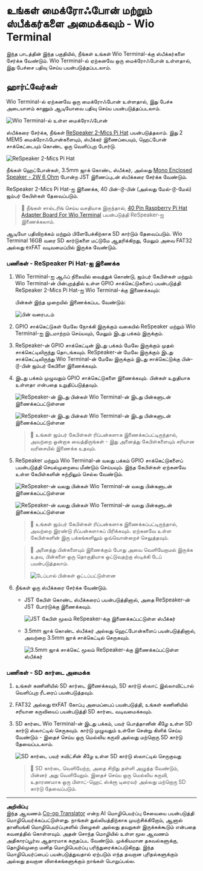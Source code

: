 <!--
CO_OP_TRANSLATOR_METADATA:
{
  "original_hash": "93d352de36526b8990e41dd538100324",
  "translation_date": "2025-10-11T12:19:36+00:00",
  "source_file": "6-consumer/lessons/1-speech-recognition/wio-terminal-microphone.md",
  "language_code": "ta"
}
-->
# உங்கள் மைக்ரோஃபோன் மற்றும் ஸ்பீக்கர்களை அமைக்கவும் - Wio Terminal

இந்த பாடத்தின் இந்த பகுதியில், நீங்கள் உங்கள் Wio Terminal-க்கு ஸ்பீக்கர்களை சேர்க்க வேண்டும். Wio Terminal-ல் ஏற்கனவே ஒரு மைக்ரோஃபோன் உள்ளதால், இது பேச்சை பதிவு செய்ய பயன்படுத்தப்படலாம்.

## ஹார்ட்வேர்கள்

Wio Terminal-ல் ஏற்கனவே ஒரு மைக்ரோஃபோன் உள்ளதால், இது பேச்சு அடையாளம் காணும் ஆடியோவை பதிவு செய்ய பயன்படுத்தப்படலாம்.

![Wio Terminal-ல் உள்ள மைக்ரோஃபோன்](../../../../../translated_images/wio-mic.3f8c843dbe8ad917424037a93e3d25c62634add00a04dd8e091317b5a7a90088.ta.png)

ஸ்பீக்கரை சேர்க்க, நீங்கள் [ReSpeaker 2-Mics Pi Hat](https://www.seeedstudio.com/ReSpeaker-2-Mics-Pi-HAT.html) பயன்படுத்தலாம். இது 2 MEMS மைக்ரோஃபோன்களையும், ஸ்பீக்கர் இணைப்பையும், ஹெட்போன் சாக்கெட்டையும் கொண்ட ஒரு வெளிப்புற போர்டு.

![ReSpeaker 2-Mics Pi Hat](../../../../../translated_images/respeaker.f5d19d1c6b14ab1676d24ac2764e64fac5339046ae07be8b45ce07633d61b79b.ta.png)

நீங்கள் ஹெட்போன்கள், 3.5mm ஜாக் கொண்ட ஸ்பீக்கர், அல்லது [Mono Enclosed Speaker - 2W 6 Ohm](https://www.seeedstudio.com/Mono-Enclosed-Speaker-2W-6-Ohm-p-2832.html) போன்ற JST இணைப்புடன் ஸ்பீக்கரை சேர்க்க வேண்டும்.

ReSpeaker 2-Mics Pi Hat-ஐ இணைக்க, 40 பின்-டூ-பின் (அல்லது மேல்-டூ-மேல்) ஜம்பர் கேபிள்கள் தேவைப்படும்.

> 💁 நீங்கள் சால்டரிங் செய்ய வசதியாக இருந்தால், [40 Pin Raspberry Pi Hat Adapter Board For Wio Terminal](https://www.seeedstudio.com/40-Pin-Raspberry-Pi-Hat-Adapter-Board-For-Wio-Terminal-p-4730.html) பயன்படுத்தி ReSpeaker-ஐ இணைக்கலாம்.

ஆடியோ பதிவிறக்கம் மற்றும் பிளேபேக்கிற்காக SD கார்டும் தேவைப்படும். Wio Terminal 16GB வரை SD கார்டுகளை மட்டுமே ஆதரிக்கிறது, மேலும் அவை FAT32 அல்லது exFAT வடிவமைப்பில் இருக்க வேண்டும்.

### பணிகள் - ReSpeaker Pi Hat-ஐ இணைக்க

1. Wio Terminal-ஐ ஆஃப் நிலையில் வைத்துக் கொண்டு, ஜம்பர் கேபிள்கள் மற்றும் Wio Terminal-ன் பின்புறத்தில் உள்ள GPIO சாக்கெட்டுகளைப் பயன்படுத்தி ReSpeaker 2-Mics Pi Hat-ஐ Wio Terminal-க்கு இணைக்கவும்:

    பின்கள் இந்த முறையில் இணைக்கப்பட வேண்டும்:

    ![பின் வரைபடம்](../../../../../translated_images/wio-respeaker-wiring-0.767f80aa6508103880d256cdf99ee7219e190db257c7261e4aec219759dc67b9.ta.png)

1. GPIO சாக்கெட்டுகள் மேலே நோக்கி இருக்கும் வகையில் ReSpeaker மற்றும் Wio Terminal-ஐ இடமாற்றம் செய்யவும், மேலும் இடது பக்கம் இருக்கும்.

1. ReSpeaker-ன் GPIO சாக்கெட்டின் இடது பக்கம் மேலே இருக்கும் முதல் சாக்கெட்டிலிருந்து தொடங்கவும். ReSpeaker-ன் மேலே இருக்கும் இடது சாக்கெட்டிலிருந்து Wio Terminal-ன் மேலே இருக்கும் இடது சாக்கெட்டுக்கு பின்-டூ-பின் ஜம்பர் கேபிளை இணைக்கவும்.

1. இடது பக்கம் முழுவதும் GPIO சாக்கெட்டுகளை இணைக்கவும். பின்கள் உறுதியாக உள்ளதா என்பதை உறுதிப்படுத்தவும்.

    ![ReSpeaker-ன் இடது பின்கள் Wio Terminal-ன் இடது பின்களுடன் இணைக்கப்பட்டுள்ளன](../../../../../translated_images/wio-respeaker-wiring-1.8d894727f2ba24004824ee5e06b83b6d10952550003a3efb603182121521b0ef.ta.png)

    ![ReSpeaker-ன் இடது பின்கள் Wio Terminal-ன் இடது பின்களுடன் இணைக்கப்பட்டுள்ளன](../../../../../translated_images/wio-respeaker-wiring-2.329e1cbd306e754f8ffe56f9294794f4a8fa123860d76067a79e9ea385d1bf56.ta.png)

    > 💁 உங்கள் ஜம்பர் கேபிள்கள் ரிப்பன்களாக இணைக்கப்பட்டிருந்தால், அவற்றை ஒன்றாக வைத்திருங்கள் - இது அனைத்து கேபிள்களையும் சரியான வரிசையில் இணைக்க உதவும்.

1. ReSpeaker மற்றும் Wio Terminal-ன் வலது பக்கம் GPIO சாக்கெட்டுகளைப் பயன்படுத்தி செயல்முறையை மீண்டும் செய்யவும். இந்த கேபிள்கள் ஏற்கனவே உள்ள கேபிள்களின் சுற்றிலும் செல்ல வேண்டும்.

    ![ReSpeaker-ன் வலது பின்கள் Wio Terminal-ன் வலது பின்களுடன் இணைக்கப்பட்டுள்ளன](../../../../../translated_images/wio-respeaker-wiring-3.75b0be447e2fa9307a6a954f9ae8a71b77e39ada6a5ef1a059d341dc850fd90c.ta.png)

    ![ReSpeaker-ன் வலது பின்கள் Wio Terminal-ன் வலது பின்களுடன் இணைக்கப்பட்டுள்ளன](../../../../../translated_images/wio-respeaker-wiring-4.aa9cd434d8779437de720cba2719d83992413caed1b620b6148f6c8924889afb.ta.png)

    > 💁 உங்கள் ஜம்பர் கேபிள்கள் ரிப்பன்களாக இணைக்கப்பட்டிருந்தால், அவற்றை இரண்டு ரிப்பன்களாகப் பிரிக்கவும். ஏற்கனவே உள்ள கேபிள்களின் இரு பக்கங்களிலும் ஒவ்வொன்றைச் செலுத்தவும்.

    > 💁 அனைத்து பின்களையும் இணைக்கும் போது அவை வெளியேறாமல் இருக்க உதவ, பின்களை ஒரு தொகுதியாக ஒட்டுவதற்கு ஸ்டிக்கி டேப் பயன்படுத்தலாம்.
    >
    > ![டேப்பால் பின்கள் ஒட்டப்பட்டுள்ளன](../../../../../translated_images/wio-respeaker-wiring-5.af117c20acf622f3cd656ccd8f4053f8845d6aaa3af164d24cb7dbd54a4bb470.ta.png)

1. நீங்கள் ஒரு ஸ்பீக்கரை சேர்க்க வேண்டும்.

    * JST கேபிள் கொண்ட ஸ்பீக்கரைப் பயன்படுத்தினால், அதை ReSpeaker-ன் JST போர்டுக்கு இணைக்கவும்.

      ![JST கேபிள் மூலம் ReSpeaker-க்கு இணைக்கப்பட்டுள்ள ஸ்பீக்கர்](../../../../../translated_images/respeaker-jst-speaker.a441d177809df9458041a2012dd336dbb22c00a5c9642647109d2940a50d6fcc.ta.png)

    * 3.5mm ஜாக் கொண்ட ஸ்பீக்கர் அல்லது ஹெட்போன்களைப் பயன்படுத்தினால், அவற்றை 3.5mm ஜாக் சாக்கெட்டில் செருகவும்.

      ![3.5mm ஜாக் சாக்கெட் மூலம் ReSpeaker-க்கு இணைக்கப்பட்டுள்ள ஸ்பீக்கர்](../../../../../translated_images/respeaker-35mm-speaker.ad79ef4f128c7751f0abf854869b6b779c90c12ae3e48909944a7e48aeee3c7e.ta.png)

### பணிகள் - SD கார்டை அமைக்க

1. உங்கள் கணினியில் SD கார்டை இணைக்கவும், SD கார்டு ஸ்லாட் இல்லாவிட்டால் வெளிப்புற ரீடரைப் பயன்படுத்தவும்.

1. FAT32 அல்லது exFAT கோப்பு அமைப்பைப் பயன்படுத்தி, உங்கள் கணினியில் சரியான கருவியைப் பயன்படுத்தி SD கார்டை வடிவமைக்கவும்.

1. SD கார்டை Wio Terminal-ன் இடது பக்கம், பவர் பொத்தானின் கீழே உள்ள SD கார்டு ஸ்லாட்டில் செருகவும். கார்டு முழுவதும் உள்ளே சென்று கிளிக் செய்ய வேண்டும் - இதைச் செய்ய ஒரு மெல்லிய கருவி அல்லது மற்றொரு SD கார்டு தேவைப்படலாம்.

    ![SD கார்டை பவர் சுவிட்சின் கீழே உள்ள SD கார்டு ஸ்லாட்டில் செருகுவது](../../../../../translated_images/wio-sd-card.acdcbe322fa4ee7f8f9c8cc015b3263964bb26ab5c7e25b41747988cc5280d64.ta.png)

    > 💁 SD கார்டை வெளியேற்ற, அதை சிறிது தள்ளி அழுத்த வேண்டும், பின்னர் அது வெளியேறும். இதைச் செய்ய ஒரு மெல்லிய கருவி, உதாரணமாக ஒரு பிளாட்-ஹெட் ஸ்க்ரூ டிரைவர் அல்லது மற்றொரு SD கார்டு தேவைப்படும்.

---

**அறிவிப்பு**:  
இந்த ஆவணம் [Co-op Translator](https://github.com/Azure/co-op-translator) என்ற AI மொழிபெயர்ப்பு சேவையை பயன்படுத்தி மொழிபெயர்க்கப்பட்டுள்ளது. நாங்கள் துல்லியத்திற்காக முயற்சிக்கிறோம், ஆனால் தானியங்கி மொழிபெயர்ப்புகளில் பிழைகள் அல்லது தவறுகள் இருக்கக்கூடும் என்பதை கவனத்தில் கொள்ளவும். அதன் சொந்த மொழியில் உள்ள மூல ஆவணம் அதிகாரப்பூர்வ ஆதாரமாக கருதப்பட வேண்டும். முக்கியமான தகவல்களுக்கு, தொழில்முறை மனித மொழிபெயர்ப்பு பரிந்துரைக்கப்படுகிறது. இந்த மொழிபெயர்ப்பைப் பயன்படுத்துவதால் ஏற்படும் எந்த தவறான புரிதல்களுக்கும் அல்லது தவறான விளக்கங்களுக்கும் நாங்கள் பொறுப்பல்ல.